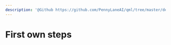 ```yaml
---
description: '@Github https://github.com/PennyLaneAI/qml/tree/master/demonstrations'
---
```


# First own steps

